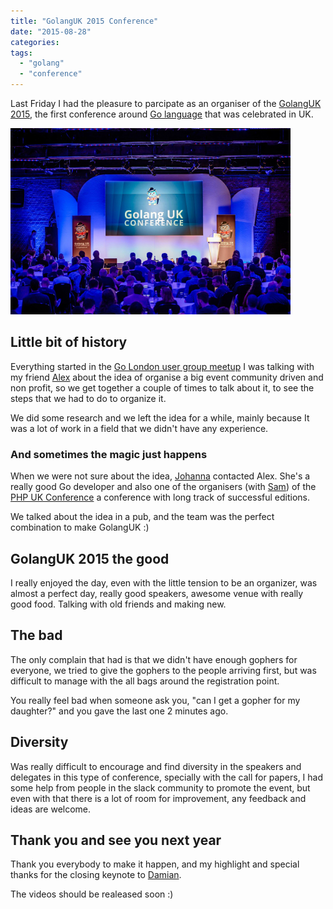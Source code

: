 ```yaml
---
title: "GolangUK 2015 Conference"
date: "2015-08-28"
categories:
tags:
  - "golang"
  - "conference"
---
```


Last Friday I had the pleasure to parcipate as an organiser of the [GolangUK 2015](http://www.golanguk.com/about/), the first conference around [Go language](http://www.golang.org) that was celebrated in UK.

![alt](/images/golanguk.png)

## Little bit of history 

Everything started in the [Go London user group meetup](http://www.meetup.com/Go-London-User-Group/) I was talking with my friend [Alex](https://twitter.com/agonzalezro) about the idea of organise a big event community driven and non profit, so we get together a couple of times to talk about it, to see the steps that we had to do to organize it.

We did some research and we left the idea for a while, mainly because It was a lot of work in a field that we didn't have any experience.

### And sometimes the magic just happens

When we were not sure about the idea, [Johanna](https://twitter.com/johannacherry) contacted Alex. She's a really good Go developer and also one of the organisers (with [Sam](https://twitter.com/sa,)) of the [PHP UK Conference](http://phpconference.co.uk/) a conference with long track of successful  editions.

We talked about the idea in a pub, and the team was the perfect combination to make GolangUK :)

## GolangUK 2015 the good

I really enjoyed the day, even with the little tension to be an organizer, was almost a perfect day, really good speakers, awesome venue with really good food. Talking with old friends and making new.

## The bad

The only complain that had is that we didn't have enough gophers for everyone, we tried to give the gophers to the people arriving first, but was difficult to manage with the all bags around the registration point.

You really feel bad when someone ask you, "can I get a gopher for my daughter?" and you gave the last one 2 minutes ago.

## Diversity

Was really difficult to encourage and find diversity in the speakers and delegates in this type of conference, specially with the call for papers, I had some help from people in the slack community to promote the event, but even with that there is a lot of room for improvement, any feedback and ideas are welcome.

## Thank you and see you next year

Thank you everybody to make it happen, and my highlight and special thanks for the closing keynote to [Damian](https://twitter.com/dgryski).

The videos should be realeased soon :)



